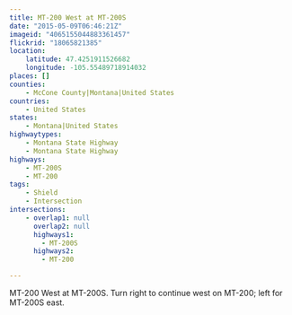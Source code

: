```yaml
---
title: MT-200 West at MT-200S
date: "2015-05-09T06:46:21Z"
imageid: "4065155044883361457"
flickrid: "18065821385"
location:
    latitude: 47.4251911526682
    longitude: -105.55489718914032
places: []
counties:
    - McCone County|Montana|United States
countries:
    - United States
states:
    - Montana|United States
highwaytypes:
    - Montana State Highway
    - Montana State Highway
highways:
    - MT-200S
    - MT-200
tags:
    - Shield
    - Intersection
intersections:
    - overlap1: null
      overlap2: null
      highways1:
        - MT-200S
      highways2:
        - MT-200

---
```

MT-200 West at MT-200S.  Turn right to continue west on MT-200; left for MT-200S east.